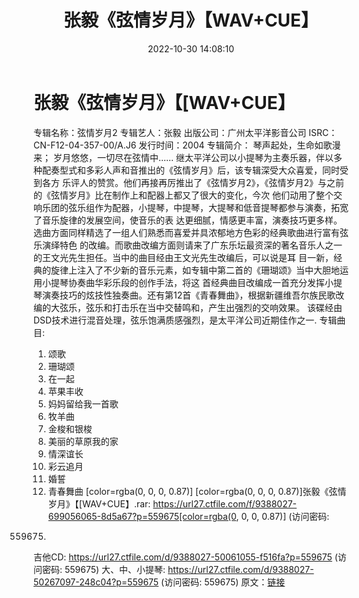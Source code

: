 ﻿---
title: 张毅《弦情岁月》【WAV+CUE】
date: 2022-10-30 14:08:10
categories: 古典音乐、新世纪、纯音雅乐
tags: 纯音雅乐
---
# 张毅《弦情岁月》【[WAV+CUE】

专辑名称：弦情岁月2
专辑艺人：张毅
出版公司：广州太平洋影音公司
ISRC：CN-F12-04-357-00/A.J6
发行时间：2004
专辑简介：
琴声起处，生命如歌漫来；
岁月悠悠，一切尽在弦情中……
继太平洋公司以小提琴为主奏乐器，伴以多种配奏型式和多彩人声和音推出的《弦情岁月》后，该专辑深受大众喜爱，同时受到各方
乐评人的赞赏。他们再接再厉推出了《弦情岁月2》，《弦情岁月2》与之前的《弦情岁月》比在制作上和配器上都又了很大的变化，今次
他们动用了整个交响乐团的弦乐组作为配器，小提琴，中提琴，大提琴和低音提琴都参与演奏，拓宽了音乐旋律的发展空间，使音乐的表
达更细腻，情感更丰富，演奏技巧更多样。选曲方面同样精选了一组人们熟悉而喜爱并具浓郁地方色彩的经典歌曲进行富有弦乐演绎特色
的改编。而歌曲改编方面则请来了广东乐坛最资深的著名音乐人之一的王文光先生担任。当中的曲目经由王文光先生改编后，可以说是耳
目一新，经典的旋律上注入了不少新的音乐元素，如专辑中第二首的《珊瑚颂》当中大胆地运用小提琴协奏曲华彩乐段的创作手法，将这
首经典曲目改编成一首充分发挥小提琴演奏技巧的炫技性独奏曲。还有第12首《青春舞曲》，根据新疆维吾尔族民歌改编的大弦乐，弦乐和打击乐在当中交替鸣和，产生出强烈的交响效果。
该碟经由DSD技术进行混音处理，弦乐饱满质感强烈，是太平洋公司近期佳作之一.
专辑曲目:
01. 颂歌
02. 珊瑚颂
03. 在一起
04. 苹果丰收
05. 妈妈留给我一首歌
06. 牧羊曲
07. 金梭和银梭
08. 美丽的草原我的家
09. 情深谊长
10. 彩云追月
11. 婚誓
12. 青春舞曲
[color=rgba(0, 0, 0, 0.87)]
[color=rgba(0, 0, 0, 0.87)]张毅《弦情岁月》【[WAV+CUE】.rar: https://url27.ctfile.com/f/9388027-699056065-8d5a67?p=559675[color=rgba(0,
0, 0, 0.87)] (访问密码:
559675)
吉他CD: https://url27.ctfile.com/d/9388027-50061055-f516fa?p=559675
(访问密码: 559675)
大、中、小提琴: https://url27.ctfile.com/d/9388027-50267097-248c04?p=559675
(访问密码: 559675)
原文：[链接](https://blog.sina.com.cn/s/blog_1647c7e760103102r.html)